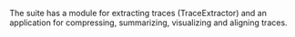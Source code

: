 The suite has a module for extracting traces (TraceExtractor) and an application for compressing, summarizing, visualizing and aligning traces.